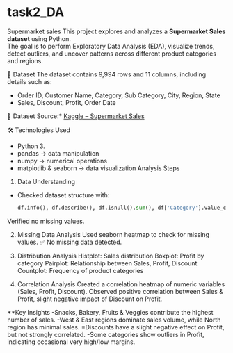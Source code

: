 # task2_DA
Supermarket sales 
This project explores and analyzes a **Supermarket Sales dataset** using Python.  
The goal is to perform Exploratory Data Analysis (EDA), visualize trends, detect outliers, and uncover patterns across different product categories and regions.

 📂 Dataset
The dataset contains 9,994 rows and 11 columns, including details such as:
- Order ID, Customer Name, Category, Sub Category, City, Region, State
- Sales, Discount, Profit, Order Date

🔗 Dataset Source:* [Kaggle – Supermarket Sales](https://www.kaggle.com/datasets)

🛠️ Technologies Used
- Python 3.
- pandas → data manipulation
- numpy → numerical operations
- matplotlib & seaborn → data visualization
Analysis Steps

1. Data Understanding
- Checked dataset structure with:
  ```python
  df.info(), df.describe(), df.isnull().sum(), df['Category'].value_counts()
Verified no missing values.

2. Missing Data Analysis
Used seaborn heatmap to check for missing values.
✅ No missing data detected.

3. Distribution Analysis
Histplot: Sales distribution
Boxplot: Profit by category
Pairplot: Relationship between Sales, Profit, Discount
Countplot: Frequency of product categories

4. Correlation Analysis
Created a correlation heatmap of numeric variables (Sales, Profit, Discount).
Observed positive correlation between Sales & Profit, slight negative impact of Discount on Profit.


**Key Insights
-Snacks, Bakery, Fruits & Veggies contribute the highest number of sales.
-West & East regions dominate sales volume, while North region has minimal sales.
=Discounts have a slight negative effect on Profit, but not strongly correlated.
-Some categories show outliers in Profit, indicating occasional very high/low margins.
